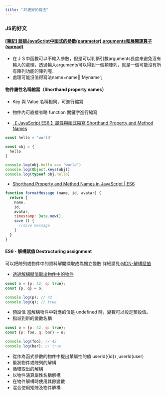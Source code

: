 ```yaml
---
title: "JS更好的寫法"
---
```



### JS的好文

#### [[筆記] 談談JavaScript中函式的參數(parameter),arguments和展開運算子(spread)](https://pjchender.blogspot.com/2016/04/javascriptparameterargumentsspread.html)
- 在ＪＳ中函數可以不輸入參數，但是可以判斷引數arguments長度來避免沒有輸入的處理，透過輸入arguments可以得到一個類陣列，就是一個可能沒有所有陣列功能的陣列喔．
- 處理可能沒值得寫法name=name||'Myname';


#### 物件屬性名稱縮寫（Shorthand property names）
- Key 與 Value 名稱相同，可進行縮寫
- 物件內可直接省略 function 關鍵字進行縮寫

- [【 JavaScript ES6 】屬性與函式縮寫 Shorthand Property and Method Names](https://learningsky.io/shorthand-property-and-method-names/)
```js
const hello = 'world'

const obj = {
  hello
}

console.log(obj.hello === 'world')
console.log(Object.keys(obj))
console.log(typeof obj.hello)
```
- [Shorthand Property and Method Names in JavaScript | ES6](https://ui.dev/shorthand-properties/)
```js
function formatMessage (name, id, avatar) {
  return {
    name,
    id,
    avatar,
    timestamp: Date.now(),
    save () {
      //save message
    }
  }
}
```

#### ES6 - 解構賦值 Destructuring assignment
可以把陣列或物件中的資料解開擷取成為獨立變數
詳細請見:[MDN-解構賦值](https://developer.mozilla.org/zh-TW/docs/Web/JavaScript/Reference/Operators/Destructuring_assignment)
- [透過解構賦值取出物件中的物件](https://ithelp.ithome.com.tw/articles/10217085)
```javascript
const o = {p: 42, q: true};
const {p, q} = o;

console.log(p); // 42
console.log(q); // true
```
  - 預設值
當解構物件中對應的值是 undefined 時，變數可以設定預設值。
  - 指派到新的變數名稱
```javascript
const o = {p: 42, q: true};
const {p: foo, q: bar} = o;

console.log(foo); // 42
console.log(bar); // true
  ```
  - 從作為函式參數的物件中提出某屬性的值
     userId({id}) ,userId(user)
  - 巢狀物件或陣列的解構
  - 循環取出的解構
  - 以物件演算屬性名稱解構
  - 在物件解構時使用其餘變數
  - 混合使用矩陣及物件解構

